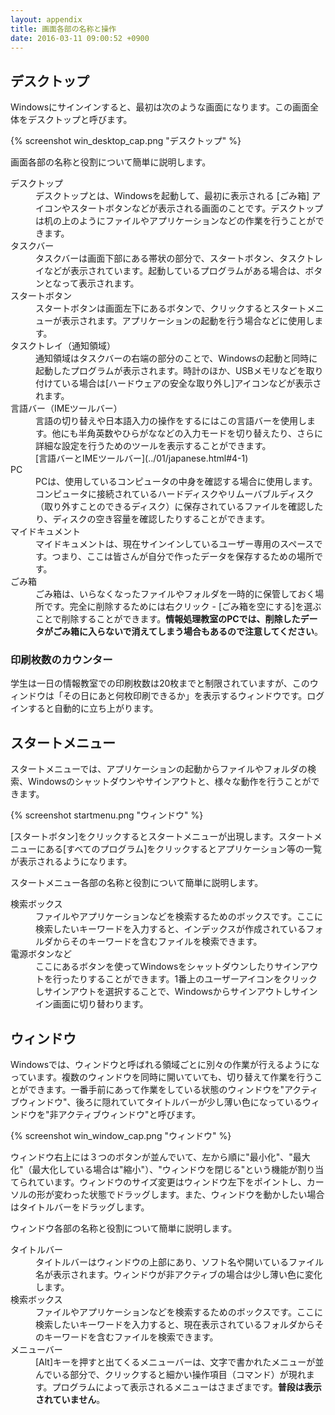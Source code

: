 ```yaml
---
layout: appendix
title: 画面各部の名称と操作
date: 2016-03-11 09:00:52 +0900
---
```



デスクトップ
------------

Windowsにサインインすると、最初は次のような画面になります。この画面全体をデスクトップと呼びます。

{% screenshot win_desktop_cap.png "デスクトップ" %}

画面各部の名称と役割について簡単に説明します。

<dl>
<dt>デスクトップ</dt>
<dd>デスクトップとは、Windowsを起動して、最初に表示される [ごみ箱] アイコンやスタートボタンなどが表示される画面のことです。デスクトップは机の上のようにファイルやアプリケーションなどの作業を行うことができます。</dd>
<dt>タスクバー</dt>
<dd>タスクバーは画面下部にある帯状の部分で、スタートボタン、タスクトレイなどが表示されています。起動しているプログラムがある場合は、ボタンとなって表示されます。</dd>
<dt>スタートボタン</dt>
<dd>スタートボタンは画面左下にあるボタンで、クリックするとスタートメニューが表示されます。アプリケーションの起動を行う場合などに使用します。</dd>
<dt>タスクトレイ（通知領域）</dt>
<dd>通知領域はタスクバーの右端の部分のことで、Windowsの起動と同時に起動したプログラムが表示されます。時計のほか、USBメモリなどを取り付けている場合は[ハードウェアの安全な取り外し]アイコンなどが表示されます。</dd>
<dt>言語バー（IMEツールバー）</dt>
<dd>言語の切り替えや日本語入力の操作をするにはこの言語バーを使用します。他にも半角英数やひらがななどの入力モードを切り替えたり、さらに詳細な設定を行うためのツールを表示することができます。</dd>
<dd>[言語バーとIMEツールバー](../01/japanese.html#4-1)</dd>
<dt>PC</dt>
<dd>PCは、使用しているコンピュータの中身を確認する場合に使用します。コンピュータに接続されているハードディスクやリムーバブルディスク（取り外すことのできるディスク）に保存されているファイルを確認したり、ディスクの空き容量を確認したりすることができます。</dd>
<dt>マイドキュメント</dt>
<dd>マイドキュメントは、現在サインインしているユーザー専用のスペースです。つまり、ここは皆さんが自分で作ったデータを保存するための場所です。</dd>
<dt>ごみ箱</dt>
<dd>ごみ箱は、いらなくなったファイルやフォルダを一時的に保管しておく場所です。完全に削除するためには右クリック - [ごみ箱を空にする]を選ぶことで削除することができます。<strong>情報処理教室のPCでは、削除したデータがごみ箱に入らないで消えてしまう場合もあるので注意してください</strong>。</dd>
</dl>

### 印刷枚数のカウンター

学生は一日の情報教室での印刷枚数は20枚までと制限されていますが、このウィンドウは「その日にあと何枚印刷できるか」を表示するウィンドウです。ログインすると自動的に立ち上がります。

スタートメニュー
----------------

スタートメニューでは、アプリケーションの起動からファイルやフォルダの検索、Windowsのシャットダウンやサインアウトと、様々な動作を行うことができます。

{% screenshot startmenu.png "ウィンドウ" %}

[スタートボタン]をクリックするとスタートメニューが出現します。スタートメニューにある[すべてのプログラム]をクリックするとアプリケーション等の一覧が表示されるようになります。

スタートメニュー各部の名称と役割について簡単に説明します。

<dl>
<dt>検索ボックス</dt>
<dd>ファイルやアプリケーションなどを検索するためのボックスです。ここに検索したいキーワードを入力すると、インデックスが作成されているフォルダからそのキーワードを含むファイルを検索できます。</dd>
<dt>電源ボタンなど</dt>
<dd>ここにあるボタンを使ってWindowsをシャットダウンしたりサインアウトを行ったりすることができます。1番上のユーザーアイコンをクリックしサインアウトを選択することで、Windowsからサインアウトしサインイン画面に切り替わります。</dd>
</dl>


ウィンドウ
----------

Windowsでは、ウィンドウと呼ばれる領域ごとに別々の作業が行えるようになっています。複数のウィンドウを同時に開いていても、切り替えて作業を行うことができます。一番手前にあって作業をしている状態のウィンドウを"アクティブウィンドウ"、後ろに隠れていてタイトルバーが少し薄い色になっているウィンドウを"非アクティブウィンドウ"と呼びます。

{% screenshot win_window_cap.png "ウィンドウ" %}

ウィンドウ右上には３つのボタンが並んでいて、左から順に"最小化"、"最大化"（最大化している場合は"縮小"）、"ウィンドウを閉じる"という機能が割り当てられています。ウィンドウのサイズ変更はウィンドウ左下をポイントし、カーソルの形が変わった状態でドラッグします。また、ウィンドウを動かしたい場合はタイトルバーをドラッグします。

ウィンドウ各部の名称と役割について簡単に説明します。

<dl>
<dt>タイトルバー</dt>
<dd>タイトルバーはウィンドウの上部にあり、ソフト名や開いているファイル名が表示されます。ウィンドウが非アクティブの場合は少し薄い色に変化します。</dd>
<dt>検索ボックス</dt>
<dd>ファイルやアプリケーションなどを検索するためのボックスです。ここに検索したいキーワードを入力すると、現在表示されているフォルダからそのキーワードを含むファイルを検索できます。</dd>
<dt>メニューバー</dt>
<dd>[Alt]キーを押すと出てくるメニューバーは、文字で書かれたメニューが並んでいる部分で、クリックすると細かい操作項目（コマンド）が現れます。プログラムによって表示されるメニューはさまざまです。<strong>普段は表示されていません</strong>。</dd>
</dl>
